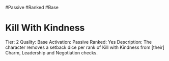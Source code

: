 #Passive 
#Ranked 
#Base 

# Kill With Kindness
Tier: 2
Quality: Base
Activation: Passive
Ranked: Yes
Description: The character removes a setback dice per rank of Kill with Kindness from [their] Charm, Leadership and Negotiation checks.
